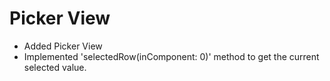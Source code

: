 # Picker View

- Added Picker View
- Implemented 'selectedRow(inComponent: 0)' method to get the current selected value.


